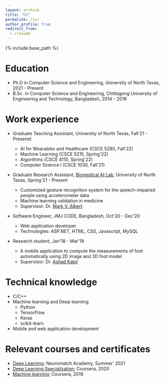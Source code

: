 ```yaml
---
layout: archive
title: "CV"
permalink: /cv/
author_profile: true
redirect_from:
  - /resume
---
```


{% include base_path %}

Education
======
* Ph.D in Computer Science and Engineering, University of North Texas, 2021 - Present
* B.Sc. in Computer Science and Engineering, Chittagong University of Engineering and Technology, Bangladesh, 2014 - 2018

Work experience
======
* Graduate Teaching Assistant, University of North Texas, Fall'21 - Presenet
  * AI for Wearables and Healthcare (CSCE 5280, Fall'22)
  * Machine Learning (CSCE 5215, Spring'22)
  * Algorithms (CSCE 4110, Spring'22)  
  * Computer Science I (CSCE 1030, Fall'21)

* Graduate Research Assistant, [Biomedical AI Lab](https://www.biomed-ai.com/home), University of North Texas, Spring'21 - Present
  * Customized gesture recognition system for the speech-impaired people using accelerometer data
  * Machine learning validation in medicine
  * Supervisor: Dr. [Mark V. Albert](https://sites.google.com/view/biomed-ai/people/mark-v-albert)

* Software Engineer, JMJ CODE, Bangladesh, Oct'20 - Dec'20
  * Web application developer
  * Technologies: ASP.NET, HTML, CSS, Javascript, MySQL 

* Research student, Jan'18 - Mar'19
  * A mobile application to compute the measurements of foot automatically using 2D image and 3D foot model
  * Supervisor: Dr. [Ashad Kabir](https://bjbs.csu.edu.au/schools/computing-mathematics-engineering/staff/profiles/senior-lecturers/ashad-kabir) 
  
Technical knowledge
======
* C/C++
* Machine learning and Deep learning
  * Python
  * TensorFlow
  * Keras
  * scikit-learn
* Mobile and web application development

Relevant courses and certificates
======
* [Deep Learning](https://portal.neuromatchacademy.org/certificate/4999117d-8189-456f-a685-e1df9246d2fe); Neuromatch Academy, Summer' 2021
* [Deep Learning Specialization](https://www.coursera.org/account/accomplishments/specialization/certificate/WEPXPVQ3XVEQ); Coursera, 2020
* [Machine learning](https://www.coursera.org/account/accomplishments/certificate/FMKVVJQVFN3C); Coursera, 2019


<!-- Publications
======
  <ul>{% for post in site.publications %}
    {% include archive-single-cv.html %}
  {% endfor %}</ul>
  
Talks
======
  <ul>{% for post in site.talks %}
    {% include archive-single-talk-cv.html %}
  {% endfor %}</ul>
  
Teaching
======
  <ul>{% for post in site.teaching %}
    {% include archive-single-cv.html %}
  {% endfor %}</ul>
  
Service and leadership
======
* Currently signed in to 43 different slack teams
 -->
